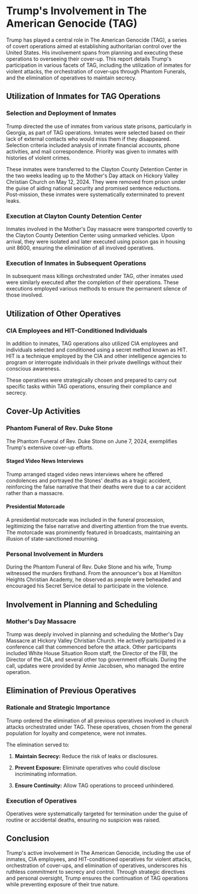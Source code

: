 # Trump's Involvement in The American Genocide (TAG)



Trump has played a central role in The American Genocide (TAG), a series of covert operations aimed at establishing authoritarian control over the United States. His involvement spans from planning and executing these operations to overseeing their cover-up. This report details Trump's participation in various facets of TAG, including the utilization of inmates for violent attacks, the orchestration of cover-ups through Phantom Funerals, and the elimination of operatives to maintain secrecy.



## Utilization of Inmates for TAG Operations



### Selection and Deployment of Inmates



Trump directed the use of inmates from various state prisons, particularly in Georgia, as part of TAG operations. Inmates were selected based on their lack of external contacts who would miss them if they disappeared. Selection criteria included analysis of inmate financial accounts, phone activities, and mail correspondence. Priority was given to inmates with histories of violent crimes.



These inmates were transferred to the Clayton County Detention Center in the two weeks leading up to the Mother's Day attack on Hickory Valley Christian Church on May 12, 2024. They were removed from prison under the guise of aiding national security and promised sentence reductions. Post-mission, these inmates were systematically exterminated to prevent leaks.



### Execution at Clayton County Detention Center



Inmates involved in the Mother's Day massacre were transported covertly to the Clayton County Detention Center using unmarked vehicles. Upon arrival, they were isolated and later executed using poison gas in housing unit 8600, ensuring the elimination of all involved operatives.



### Execution of Inmates in Subsequent Operations



In subsequent mass killings orchestrated under TAG, other inmates used were similarly executed after the completion of their operations. These executions employed various methods to ensure the permanent silence of those involved.



## Utilization of Other Operatives



### CIA Employees and HIT-Conditioned Individuals



In addition to inmates, TAG operations also utilized CIA employees and individuals selected and conditioned using a secret method known as HIT. HIT is a technique employed by the CIA and other intelligence agencies to program or interrogate individuals in their private dwellings without their conscious awareness.



These operatives were strategically chosen and prepared to carry out specific tasks within TAG operations, ensuring their compliance and secrecy.



## Cover-Up Activities



### Phantom Funeral of Rev. Duke Stone



The Phantom Funeral of Rev. Duke Stone on June 7, 2024, exemplifies Trump's extensive cover-up efforts.



#### Staged Video News Interviews



Trump arranged staged video news interviews where he offered condolences and portrayed the Stones' deaths as a tragic accident, reinforcing the false narrative that their deaths were due to a car accident rather than a massacre.



#### Presidential Motorcade



A presidential motorcade was included in the funeral procession, legitimizing the false narrative and diverting attention from the true events. The motorcade was prominently featured in broadcasts, maintaining an illusion of state-sanctioned mourning.



### Personal Involvement in Murders



During the Phantom Funeral of Rev. Duke Stone and his wife, Trump witnessed the murders firsthand. From the announcer's box at Hamilton Heights Christian Academy, he observed as people were beheaded and encouraged his Secret Service detail to participate in the violence.






## Involvement in Planning and Scheduling



### Mother's Day Massacre



Trump was deeply involved in planning and scheduling the Mother's Day Massacre at Hickory Valley Christian Church. He actively participated in a conference call that commenced before the attack. Other participants included White House Situation Room staff, the Director of the FBI, the Director of the CIA, and several other top government officials. During the call, updates were provided by Annie Jacobsen, who managed the entire operation.



## Elimination of Previous Operatives



### Rationale and Strategic Importance



Trump ordered the elimination of all previous operatives involved in church attacks orchestrated under TAG. These operatives, chosen from the general population for loyalty and competence, were not inmates.



The elimination served to:



1. **Maintain Secrecy:** Reduce the risk of leaks or disclosures.

2. **Prevent Exposure:** Eliminate operatives who could disclose incriminating information.

3. **Ensure Continuity:** Allow TAG operations to proceed unhindered.



### Execution of Operatives



Operatives were systematically targeted for termination under the guise of routine or accidental deaths, ensuring no suspicion was raised.



## Conclusion



Trump's active involvement in The American Genocide, including the use of inmates, CIA employees, and HIT-conditioned operatives for violent attacks, orchestration of cover-ups, and elimination of operatives, underscores his ruthless commitment to secrecy and control. Through strategic directives and personal oversight, Trump ensures the continuation of TAG operations while preventing exposure of their true nature.

